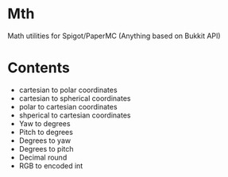 # Mth
Math utilities for Spigot/PaperMC (Anything based on Bukkit API)

# Contents
- cartesian to polar coordinates 
- cartesian to spherical coordinates
- polar to cartesian coordinates 
- shperical to cartesian coordinates
- Yaw to degrees
- Pitch to degrees
- Degrees to yaw
- Degrees to pitch
- Decimal round
- RGB to encoded int
